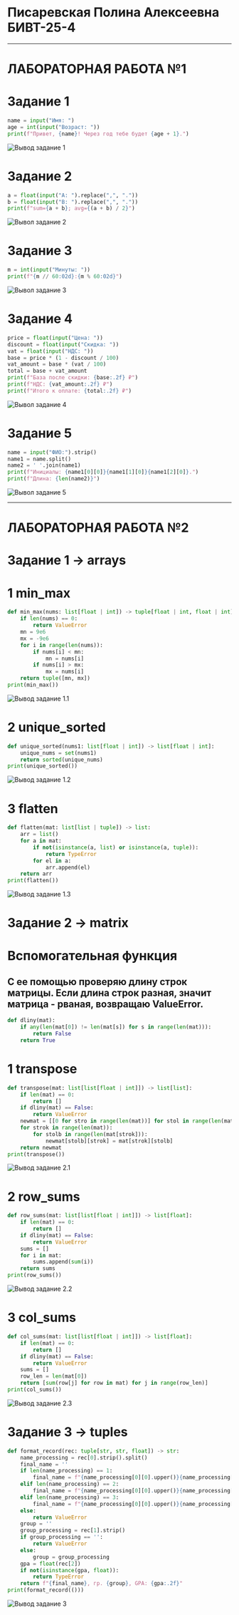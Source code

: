 # Писаревская Полина Алексеевна БИВТ-25-4

---

# ЛАБОРАТОРНАЯ РАБОТА №1

# Задание 1 
```python
name = input("Имя: ")
age = int(input("Возраст: "))
print(f"Привет, {name}! Через год тебе будет {age + 1}.")
```
![Вывод задание 1](./images/lab01/01.png)

# Задание 2
```python
a = float(input("A: ").replace(",", "."))
b = float(input("B: ").replace(",", "."))
print(f"sum={a + b}; avg={(a + b) / 2}")
```
![Вывол задание 2](./images/lab01/02.png)

# Задание 3
```python
m = int(input("Минуты: "))
print(f"{m // 60:02d}:{m % 60:02d}")
```
![Вывол задание 3](./images/lab01/03.png)

# Задание 4
```python
price = float(input("Цена: "))
discount = float(input("Скидка: "))
vat = float(input("НДС: "))
base = price * (1 - discount / 100)
vat_amount = base * (vat / 100)
total = base + vat_amount
print(f"База после скидки: {base:.2f} ₽")
print(f"НДС: {vat_amount:.2f} ₽")
print(f"Итого к оплате: {total:.2f} ₽")
```
![Вывол задание 4](./images/lab01/04.png)

# Задание 5
```python
name = input("ФИО:").strip()
name1 = name.split()
name2 = ' '.join(name1)
print(f"Инициалы: {name1[0][0]}{name1[1][0]}{name1[2][0]}.")
print(f"Длина: {len(name2)}")
```
![Вывол задание 5](./images/lab01/05.png)

---

# ЛАБОРАТОРНАЯ РАБОТА №2


# Задание 1 -> arrays

# 1 min_max

```python
def min_max(nums: list[float | int]) -> tuple[float | int, float | int]:
    if len(nums) == 0:
        return ValueError
    mn = 9e6 
    mx = -9e6 
    for i in range(len(nums)):
        if nums[i] < mn:
            mn = nums[i]
        if nums[i] > mx:
            mx = nums[i]
    return tuple([mn, mx])
print(min_max())
```
![Вывод задание 1.1](./images/lab02/ex.1.1.png)

# 2 unique_sorted

```python
def unique_sorted(nums1: list[float | int]) -> list[float | int]:
    unique_nums = set(nums1)
    return sorted(unique_nums)
print(unique_sorted())
```
![Вывод задание 1.2](./images/lab02/ex.1.2.png)

# 3 flatten

```python
def flatten(mat: list[list | tuple]) -> list:
    arr = list()
    for a in mat:
        if not(isinstance(a, list) or isinstance(a, tuple)):
            return TypeError
        for el in a:
            arr.append(el)
    return arr 
print(flatten())
```
![Вывод задание 1.3](./images/lab02/ex.1.3.png)


# Задание 2 -> matrix

# Вспомогательная функция 
## С ее помощью проверяю длину строк матрицы. Если длина строк разная, значит матрица - рваная, возвращаю ValueError.

```python
def dliny(mat):
    if any(len(mat[0]) != len(mat[s]) for s in range(len(mat))):
        return False
    return True
```

# 1 transpose

```python
def transpose(mat: list[list[float | int]]) -> list[list]:
    if len(mat) == 0:
        return []
    if dliny(mat) == False:
        return ValueError
    newmat = [[0 for stro in range(len(mat))] for stol in range(len(mat[0]))]
    for strok in range(len(mat)):
        for stolb in range(len(mat[strok])):
            newmat[stolb][strok] = mat[strok][stolb]
    return newmat
print(transpose())
```
![Вывод задание 2.1](./images/lab02/ex.2.1.png)

# 2 row_sums

```python
def row_sums(mat: list[list[float | int]]) -> list[float]:
    if len(mat) == 0:
        return []
    if dliny(mat) == False:
        return ValueError
    sums = []
    for i in mat:
        sums.append(sum(i))
    return sums
print(row_sums())
```
![Вывод задание 2.2](./images/lab02/ex.2.2.png)

# 3 col_sums

```python
def col_sums(mat: list[list[float | int]]) -> list[float]:
    if len(mat) == 0:
        return []
    if dliny(mat) == False:
        return ValueError
    sums = []
    row_len = len(mat[0])
    return [sum(row[j] for row in mat) for j in range(row_len)]
print(col_sums())
```
![Вывод задание 2.3](./images/lab02/ex.2.3.png)


# Задание 3 -> tuples

```python
def format_record(rec: tuple[str, str, float]) -> str:
    name_processing = rec[0].strip().split()
    final_name = ''
    if len(name_processing) == 1:
        final_name = f"{name_processing[0][0].upper()}{name_processing[0][1:]}"
    elif len(name_processing) == 2:
        final_name = f"{name_processing[0][0].upper()}{name_processing[0][1:]} {name_processing[1][0:1].upper()}."
    elif len(name_processing) == 3:
        final_name = f"{name_processing[0][0].upper()}{name_processing[0][1:]} {name_processing[1][0:1].upper()}. {name_processing[2][0:1].upper()}."
    else:
        return ValueError
    group = ''
    group_processing = rec[1].strip()
    if group_processing == '':
        return ValueError
    else:
        group = group_processing
    gpa = float(rec[2])
    if not(isinstance(gpa, float)):
        return TypeError
    return f"{final_name}, гр. {group}, GPA: {gpa:.2f}"   
print(format_record(()))
```
![Вывод задание 3](./images/lab02/ex.3.png)